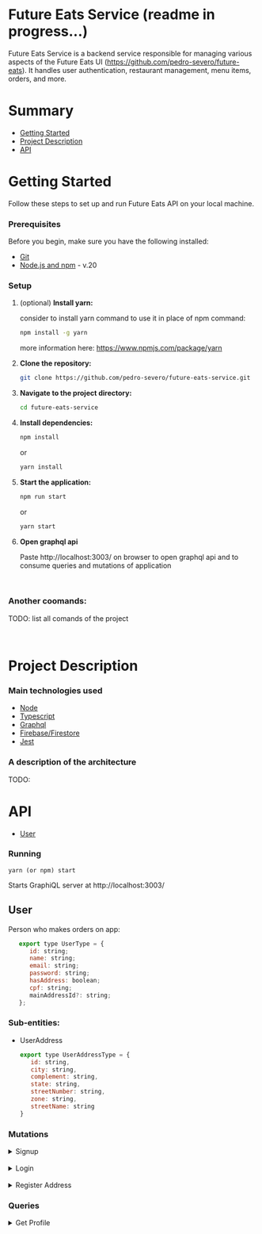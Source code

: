 # Future Eats Service (readme in progress...)

Future Eats Service is a backend service responsible for managing various aspects of the Future Eats UI (https://github.com/pedro-severo/future-eats). It handles user authentication, restaurant management, menu items, orders, and more.

# Summary

* [Getting Started](#getting-started)
* [Project Description](#project-description)
* [API](#API)

# <a name="getting-started">Getting Started</a>

Follow these steps to set up and run Future Eats API on your local machine.

### Prerequisites

Before you begin, make sure you have the following installed:

- [Git](https://git-scm.com/book/en/v2/Getting-Started-Installing-Git)
- [Node.js and npm](https://nodejs.org/) - v.20

### Setup

1. (optional) **Install yarn:**

   consider to install yarn command to use it in place of npm command:

   ```bash
   npm install -g yarn
   ```
   more information here: https://www.npmjs.com/package/yarn


2. **Clone the repository:**

   ```bash
   git clone https://github.com/pedro-severo/future-eats-service.git
   ```

3. **Navigate to the project directory:**

   ```bash
   cd future-eats-service
   ```

4. **Install dependencies:**

   ```bash
   npm install
   ```
   or
   ```bash
   yarn install     

5. **Start the application:**

   ```bash
   npm run start
   ```
   or
   ```bash
   yarn start
   ```

6. **Open graphql api**
   
   Paste http://localhost:3003/ on browser to open graphql api and to consume queries and mutations of application

<br>

### Another coomands:

TODO: list all comands of the project

<br>

# <a name="project-description">Project Description</a> 

### Main technologies used

- [Node](https://nodejs.org/en)
- [Typescript](https://www.typescriptlang.org/)
- [Graphql](https://graphql.org/)
- [Firebase/Firestore](https://firebase.google.com/docs/firestore)
- [Jest](https://jestjs.io/)

### A description of the architecture

TODO:


# <a name="API">API</a>

- [User](##user)

### Running 

`yarn (or npm) start`

Starts GraphiQL server at http://localhost:3003/

## <a name="user">User</a>

Person who makes orders on app:

   ```js
      export type UserType = {
         id: string;
         name: string;
         email: string;
         password: string;
         hasAddress: boolean;
         cpf: string;
         mainAddressId?: string;
      };
   ```

### Sub-entities:

   - UserAddress
      ```js
      export type UserAddressType = {
         id: string,
         city: string,
         complement: string,
         state: string,
         streetNumber: string,
         zone: string,
         streetName: string
      }
      ```

### Mutations

<details>
<summary>Signup</summary>

</details>

<br>

<details>
<summary>Login</summary>

</details>

<br>

<details>
<summary>Register Address</summary>

<br>

**Create a UserAddress linked with the User who make the request (1:n).**

Response model:

``` json
   {
      "status": 201,
      "data": {
         "city": "Lisbon",
         "complement": "1D",
         "state": "Metropolitan Zone of Lisbon", 
         "streetNumber": "34",
         "zone": "Campo de Ourique",
         "streetName": "4 de Infantaria",
         "id": "123"      
      }
   }
```

Here there are the graphQL related types:

``` graphql
type Mutation {
    registerAddress(input: RegisterAddressInput): RegisterAddressApiResponse!
}

input RegisterAddressInput {
    userId: String!
    city: String!
    complement: String!
    state: String!
    streetName: String!
    streetNumber: String!
    zone: String!
}

type RegisterAddressApiResponse {
    status: Int!
    data: RegisterAddressResponse!
}

type RegisterAddressResponse {
    city: String!
    complement: String!
    state: String!
    streetNumber: String!
    zone: String!
    streetName: String!
    id: String!
}

```

Query example:
```graphql
  registerAddress(
    input: {
     city: "Lisbon",
     complement: "1D",
     state: "Metropolitan Zone of Lisbon", 
     streetNumber: "34",
     zone: "Campo de Ourique",
     streetName: "4 de Infantaria",
     userId: "123"  
   }) {
      status
      data {
         city
         complement
         state
         streetNumber
         zone
         streetName
         id
      }
   }
```

Authorization:
```graphql
{
  "Authorization": "Bearer token"
}
```

</details>


### Queries

<details>
<summary>Get Profile</summary>

<br>

**Give the common user (person who makes orders on app) details according this model:**

``` json
   {
      "status": 202,
      "data": {
        "name": "Severo Snape",
        "email": "severo.snape@email.com",
        "cpf": "000000000",
        "hasAddress": true,
        "address": "Spinner's End, s/n, complement, Cokeworth, England"
      }
   }
```
The option to use "Profile" instead "User" to name the endpoint (getProfile) is because the system doesn't returns a User if we see to entity. Instead, the system formats a specific response according the two entities related to a common user (User and UserAddress entities), merging specific keys of this two entities to generate the response above. 

Here there are the graphQL related types:

``` graphql
type Query {
    getProfile(input: GetProfileInput): GetProfileApiResponse!
}

input GetProfileInput {
    userId: String!
}

type GetProfileApiResponse {
    status: Int!
    data: GetProfileResponse!
}

type GetProfileResponse {
    id: String!
    name: String!
    email: String!
    cpf: String!
    hasAddress: Boolean!
    address: String
}
```

Query example:
```graphql
  getProfile(input: "") {
    status
    data {
      id
      name
      email
      cpf
      hasAddress
      address
    }
  }
```

Authorization:
```graphql
{
  "Authorization": "Bearer token"
}
```

</details>